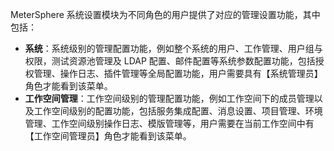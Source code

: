 MeterSphere 系统设置模块为不同角色的用户提供了对应的管理设置功能，其中包括：

- **系统**：系统级别的管理配置功能，例如整个系统的用户、工作管理、用户组与权限，测试资源池管理及 LDAP 配置、邮件配置等系统参数配置功能，包括授权管理、操作日志、插件管理等全局配置功能，用户需要具有【系统管理员】角色才能看到该菜单。
- **工作空间管理**：工作空间级别的管理配置功能，例如工作空间下的成员管理以及工作空间级别的配置功能，包括服务集成配置、消息设置、项目管理、环境管理、工作空间级别操作日志、模版管理等，用户需要在当前工作空间中有【工作空间管理员】角色才能看到该菜单。
